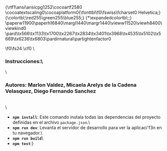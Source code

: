 {\rtf1\ansi\ansicpg1252\cocoartf2580
\cocoatextscaling0\cocoaplatform0{\fonttbl\f0\fswiss\fcharset0 Helvetica;}
{\colortbl;\red255\green255\blue255;}
{\*\expandedcolortbl;;}
\paperw11900\paperh16840\margl1440\margr1440\vieww11520\viewh8400\viewkind0
\pard\tx566\tx1133\tx1700\tx2267\tx2834\tx3401\tx3968\tx4535\tx5102\tx5669\tx6236\tx6803\pardirnatural\partightenfactor0

\f0\fs24 \cf0 \
### Instrucciones:\
\
### Autores: Marlon Valdez, Micaela Arelys de la Cadena Velasquez, Diego Fernando Sanchez 
\
\
- **`npm install`**: Este comando instala todas las dependencias del proyecto definidas en el archivo `package.json`.\
- **`npm run dev`**: Levanta el servidor de desarrollo para ver la aplicaci\'f3n en tu navegador.\
- **`npm run build`**\
- **`npm test`**:}
